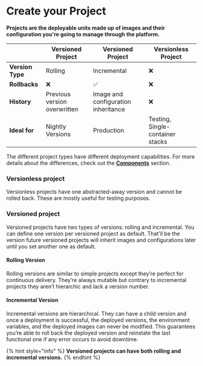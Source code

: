 # Create your Project

**Projects are the deployable units made up of images and their configuration you're going to manage through the platform.**

|                  | Versioned Project            | Versioned Project                   | Versionless Project              |
| ---------------- | ---------------------------- | ----------------------------------- | -------------------------------- |
| **Version Type** | Rolling                      | Incremental                         | ❌                                |
| **Rollbacks**    | ❌                            | ✅                                   | ❌                                |
| **History**      | Previous version overwritten | Image and configuration inheritance | ❌                                |
| **Ideal for**    | Nightly Versions             | Production                          | Testing, Single-container stacks |

The different project types have different deployment capabilities. For more details about the differences, check out the [**Components**](../../../basics/components.md#deployment) section.

### **Versionless project**

Versionless projects have one abstracted-away version and cannot be rolled back. These are mostly useful for testing purposes.

### **Versioned project**

Versioned projects have two types of versions: rolling and incremental. You can define one version per versioned project as default. That'll be the version future versioned projects will inherit images and configurations later until you set another one as default.

#### **Rolling Version**

Rolling versions are similar to simple projects except they’re perfect for continuous delivery. They’re always mutable but contrary to incremental projects they aren’t hierarchic and lack a version number.

#### **Incremental Version**

Incremental versions are hierarchical. They can have a child version and once a deployment is successful, the deployed versions, the environment variables, and the deployed images can never be modified. This guarantees you’re able to roll back the deployed version and reinstate the last functional one if any error occurs to avoid downtime.

{% hint style="info" %}
**Versioned projects can have both rolling and incremental versions.**
{% endhint %}
